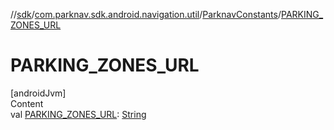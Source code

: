 //[sdk](../../../index.md)/[com.parknav.sdk.android.navigation.util](../index.md)/[ParknavConstants](index.md)/[PARKING_ZONES_URL](-p-a-r-k-i-n-g_-z-o-n-e-s_-u-r-l.md)



# PARKING_ZONES_URL  
[androidJvm]  
Content  
val [PARKING_ZONES_URL](-p-a-r-k-i-n-g_-z-o-n-e-s_-u-r-l.md): [String](https://developer.android.com/reference/kotlin/java/lang/String.html)  



